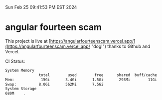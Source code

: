 Sun Feb 25 09:41:53 PM EST 2024

# angular fourteen scam


This project is live at [https://angularfourteenscam.vercel.app/](https://angularfourteenscam.vercel.app/ "dog!") thanks to Github and Vercel.

CI Status: 

```bash
System Memory
               total        used        free      shared  buff/cache   available
Mem:            15Gi       3.4Gi       1.5Gi       293Mi        11Gi        11Gi
Swap:          8.0Gi       562Mi       7.5Gi
System Storage
680M	.
```
```bash
